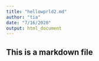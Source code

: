 ```yaml
---
title: "hellowprld2.md"
author: "tia"
date: "7/16/2020"
output: html_document
---
```


## This is a markdown file
